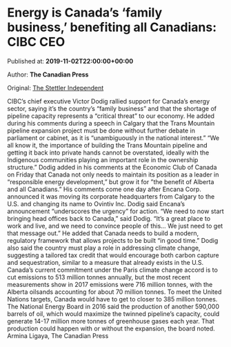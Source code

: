 
# Energy is Canada’s ‘family business,’ benefiting all Canadians: CIBC CEO

Published at: **2019-11-02T22:00:00+00:00**

Author: **The Canadian Press**

Original: [The Stettler Independent](https://www.stettlerindependent.com/news/energy-is-canadas-family-business-benefiting-all-canadians-cibc-ceo/)

CIBC’s chief executive Victor Dodig rallied support for Canada’s energy sector, saying it’s the country’s “family business” and that the shortage of pipeline capacity represents a “critical threat” to our economy.
He added during his comments during a speech in Calgary that the Trans Mountain pipeline expansion project must be done without further debate in parliament or cabinet, as it is “unambiguously in the national interest.”
“We all know it, the importance of building the Trans Mountain pipeline and getting it back into private hands cannot be overstated, ideally with the Indigenous communities playing an important role in the ownership structure.”
Dodig added in his comments at the Economic Club of Canada on Friday that Canada not only needs to maintain its position as a leader in “responsible energy development,” but grow it for ”the benefit of Alberta and all Canadians.”
His comments come one day after Encana Corp. announced it was moving its corporate headquarters from Calgary to the U.S. and changing its name to Ovintiv Inc.
Dodig said Encana’s announcement “underscores the urgency” for action.
“We need to now start bringing head offices back to Canada,” said Dodig. “It’s a great place to work and live, and we need to convince people of this… We just need to get that message out.”
He added that Canada needs to build a modern, regulatory framework that allows projects to be built “in good time.”
Dodig also said the country must play a role in addressing climate change, suggesting a tailored tax credit that would encourage both carbon capture and sequestration, similar to a measure that already exists in the U.S.
Canada’s current commitment under the Paris climate change accord is to cut emissions to 513 million tonnes annually, but the most recent measurements show in 2017 emissions were 716 million tonnes, with the Alberta oilsands accounting for about 70 million tonnes.
To meet the United Nations targets, Canada would have to get to closer to 385 million tonnes.
The National Energy Board in 2016 said the production of another 590,000 barrels of oil, which would maximize the twinned pipeline’s capacity, could generate 14-17 million more tonnes of greenhouse gases each year. That production could happen with or without the expansion, the board noted.
Armina Ligaya, The Canadian Press
